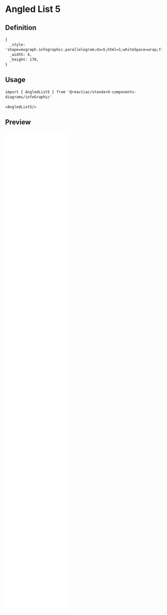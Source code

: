 # Angled List 5

## Definition

```
{
  _style: 'shape=mxgraph.infographic.parallelogram;dx=5;html=1;whiteSpace=wrap;fillColor=#AE4132;strokeColor=none;shadow=0;fontSize=17;fontColor=#FFFFFF;align=center;fontStyle=1;',
  _width: 4,
  _height: 170,
}
```

## Usage

```
import { AngledList5 } from '@reactiac/standard-components-diagrams/infoGraphic'

<AngledList5/>
```

## Preview

<img src="./angled-list-5.png" width="200"/>
